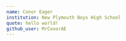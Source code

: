 ```yaml
---
name: Conor Eager
institution: New Plymouth Boys High School
quote: hello world!
github_user: MrConorAE
---
```

